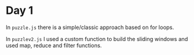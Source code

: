 # Day 1

In `puzzle.js` there is a simple/classic approach based on for loops.

In `puzzlev2.js` I used a custom function to build the sliding windows and used map, reduce and filter functions.